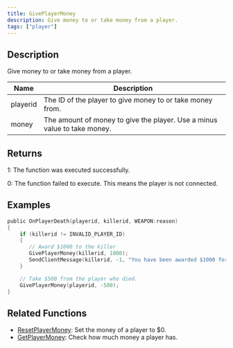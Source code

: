 ```yaml
---
title: GivePlayerMoney
description: Give money to or take money from a player.
tags: ["player"]
---
```


## Description

Give money to or take money from a player.

| Name     | Description                                                              |
| -------- | ------------------------------------------------------------------------ |
| playerid | The ID of the player to give money to or take money from.                |
| money    | The amount of money to give the player. Use a minus value to take money. |

## Returns

1: The function was executed successfully.

0: The function failed to execute. This means the player is not connected.

## Examples

```c
public OnPlayerDeath(playerid, killerid, WEAPON:reason)
{
    if (killerid != INVALID_PLAYER_ID)
    {
       // Award $1000 to the killer
       GivePlayerMoney(killerid, 1000);
       SendClientMessage(killerid, -1, "You have been awarded $1000 for the kill.");
    }

    // Take $500 from the player who died.
    GivePlayerMoney(playerid, -500);
}
```

## Related Functions

- [ResetPlayerMoney](ResetPlayerMoney): Set the money of a player to \$0.
- [GetPlayerMoney](GetPlayerMoney): Check how much money a player has.
